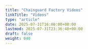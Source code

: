 ```yaml
---
title: "Chainguard Factory Videos"
linkTitle: "Videos"
type: "article"
date: 2025-07-31T16:00:00+00:00
lastmod: 2025-07-31T23:36:40+00:00
draft: false
weight: 040
---
```

